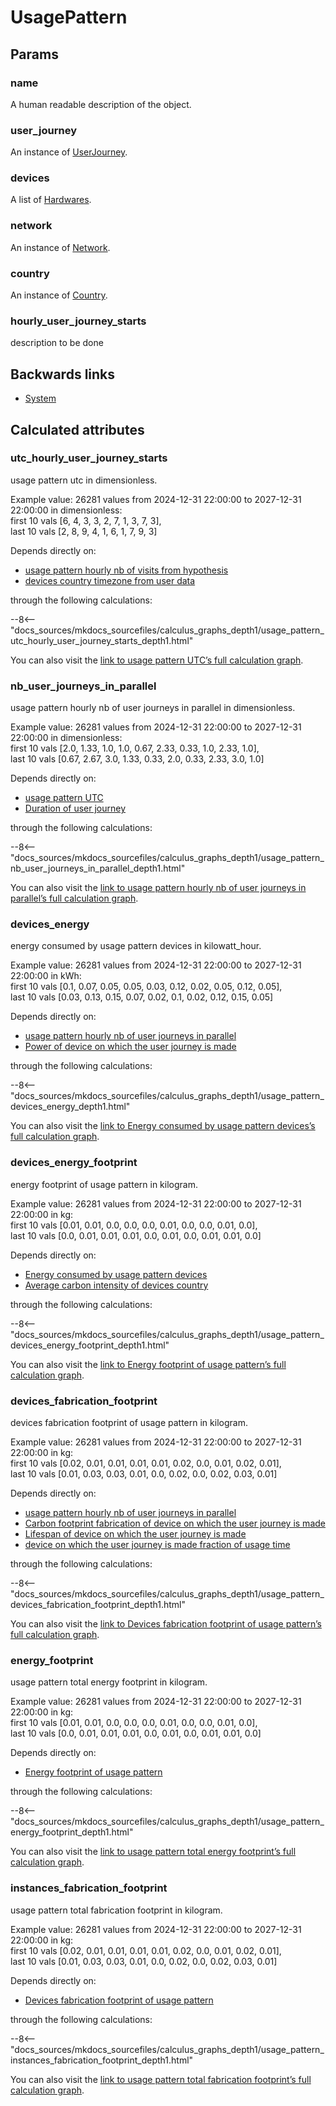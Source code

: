 # UsagePattern

## Params

### name
A human readable description of the object.

### user_journey
An instance of [UserJourney](UserJourney.md).

### devices
A list of [Hardwares](Hardware.md).

### network
An instance of [Network](Network.md).

### country
An instance of [Country](Country.md).

### hourly_user_journey_starts
description to be done


## Backwards links

- [System](System.md)


## Calculated attributes

### utc_hourly_user_journey_starts  
usage pattern utc in dimensionless.  
  
Example value: 26281 values from 2024-12-31 22:00:00 to 2027-12-31 22:00:00 in dimensionless:  
    first 10 vals [6, 4, 3, 3, 2, 7, 1, 3, 7, 3],  
    last 10 vals [2, 8, 9, 4, 1, 6, 1, 7, 9, 3]  
  
Depends directly on:  
  
- [usage pattern hourly nb of visits from hypothesis](UsagePattern.md#hourly_user_journey_starts)
- [devices country timezone from user data](Country.md#timezone)  

through the following calculations:  

--8<-- "docs_sources/mkdocs_sourcefiles/calculus_graphs_depth1/usage_pattern_utc_hourly_user_journey_starts_depth1.html"
  
You can also visit the <a href='../calculus_graphs/usage_pattern_utc_hourly_user_journey_starts.html' target='_blank'>link to usage pattern UTC’s full calculation graph</a>.

### nb_user_journeys_in_parallel  
usage pattern hourly nb of user journeys in parallel in dimensionless.  
  
Example value: 26281 values from 2024-12-31 22:00:00 to 2027-12-31 22:00:00 in dimensionless:  
    first 10 vals [2.0, 1.33, 1.0, 1.0, 0.67, 2.33, 0.33, 1.0, 2.33, 1.0],  
    last 10 vals [0.67, 2.67, 3.0, 1.33, 0.33, 2.0, 0.33, 2.33, 3.0, 1.0]  
  
Depends directly on:  
  
- [usage pattern UTC](UsagePattern.md#utc_hourly_user_journey_starts)
- [Duration of user journey](UserJourney.md#duration)  

through the following calculations:  

--8<-- "docs_sources/mkdocs_sourcefiles/calculus_graphs_depth1/usage_pattern_nb_user_journeys_in_parallel_depth1.html"
  
You can also visit the <a href='../calculus_graphs/usage_pattern_nb_user_journeys_in_parallel.html' target='_blank'>link to usage pattern hourly nb of user journeys in parallel’s full calculation graph</a>.

### devices_energy  
energy consumed by usage pattern devices in kilowatt_hour.  
  
Example value: 26281 values from 2024-12-31 22:00:00 to 2027-12-31 22:00:00 in kWh:  
    first 10 vals [0.1, 0.07, 0.05, 0.05, 0.03, 0.12, 0.02, 0.05, 0.12, 0.05],  
    last 10 vals [0.03, 0.13, 0.15, 0.07, 0.02, 0.1, 0.02, 0.12, 0.15, 0.05]  
  
Depends directly on:  
  
- [usage pattern hourly nb of user journeys in parallel](UsagePattern.md#nb_user_journeys_in_parallel)
- [Power of device on which the user journey is made](Hardware.md#power)  

through the following calculations:  

--8<-- "docs_sources/mkdocs_sourcefiles/calculus_graphs_depth1/usage_pattern_devices_energy_depth1.html"
  
You can also visit the <a href='../calculus_graphs/usage_pattern_devices_energy.html' target='_blank'>link to Energy consumed by usage pattern devices’s full calculation graph</a>.

### devices_energy_footprint  
energy footprint of usage pattern in kilogram.  
  
Example value: 26281 values from 2024-12-31 22:00:00 to 2027-12-31 22:00:00 in kg:  
    first 10 vals [0.01, 0.01, 0.0, 0.0, 0.0, 0.01, 0.0, 0.0, 0.01, 0.0],  
    last 10 vals [0.0, 0.01, 0.01, 0.01, 0.0, 0.01, 0.0, 0.01, 0.01, 0.0]  
  
Depends directly on:  
  
- [Energy consumed by usage pattern devices](UsagePattern.md#devices_energy)
- [Average carbon intensity of devices country](Country.md#average_carbon_intensity)  

through the following calculations:  

--8<-- "docs_sources/mkdocs_sourcefiles/calculus_graphs_depth1/usage_pattern_devices_energy_footprint_depth1.html"
  
You can also visit the <a href='../calculus_graphs/usage_pattern_devices_energy_footprint.html' target='_blank'>link to Energy footprint of usage pattern’s full calculation graph</a>.

### devices_fabrication_footprint  
devices fabrication footprint of usage pattern in kilogram.  
  
Example value: 26281 values from 2024-12-31 22:00:00 to 2027-12-31 22:00:00 in kg:  
    first 10 vals [0.02, 0.01, 0.01, 0.01, 0.01, 0.02, 0.0, 0.01, 0.02, 0.01],  
    last 10 vals [0.01, 0.03, 0.03, 0.01, 0.0, 0.02, 0.0, 0.02, 0.03, 0.01]  
  
Depends directly on:  
  
- [usage pattern hourly nb of user journeys in parallel](UsagePattern.md#nb_user_journeys_in_parallel)
- [Carbon footprint fabrication of device on which the user journey is made](Hardware.md#carbon_footprint_fabrication)
- [Lifespan of device on which the user journey is made](Hardware.md#lifespan)
- [device on which the user journey is made fraction of usage time](Hardware.md#fraction_of_usage_time)  

through the following calculations:  

--8<-- "docs_sources/mkdocs_sourcefiles/calculus_graphs_depth1/usage_pattern_devices_fabrication_footprint_depth1.html"
  
You can also visit the <a href='../calculus_graphs/usage_pattern_devices_fabrication_footprint.html' target='_blank'>link to Devices fabrication footprint of usage pattern’s full calculation graph</a>.

### energy_footprint  
usage pattern total energy footprint in kilogram.  
  
Example value: 26281 values from 2024-12-31 22:00:00 to 2027-12-31 22:00:00 in kg:  
    first 10 vals [0.01, 0.01, 0.0, 0.0, 0.0, 0.01, 0.0, 0.0, 0.01, 0.0],  
    last 10 vals [0.0, 0.01, 0.01, 0.01, 0.0, 0.01, 0.0, 0.01, 0.01, 0.0]  
  
Depends directly on:  
  
- [Energy footprint of usage pattern](UsagePattern.md#devices_energy_footprint)  

through the following calculations:  

--8<-- "docs_sources/mkdocs_sourcefiles/calculus_graphs_depth1/usage_pattern_energy_footprint_depth1.html"
  
You can also visit the <a href='../calculus_graphs/usage_pattern_energy_footprint.html' target='_blank'>link to usage pattern total energy footprint’s full calculation graph</a>.

### instances_fabrication_footprint  
usage pattern total fabrication footprint in kilogram.  
  
Example value: 26281 values from 2024-12-31 22:00:00 to 2027-12-31 22:00:00 in kg:  
    first 10 vals [0.02, 0.01, 0.01, 0.01, 0.01, 0.02, 0.0, 0.01, 0.02, 0.01],  
    last 10 vals [0.01, 0.03, 0.03, 0.01, 0.0, 0.02, 0.0, 0.02, 0.03, 0.01]  
  
Depends directly on:  
  
- [Devices fabrication footprint of usage pattern](UsagePattern.md#devices_fabrication_footprint)  

through the following calculations:  

--8<-- "docs_sources/mkdocs_sourcefiles/calculus_graphs_depth1/usage_pattern_instances_fabrication_footprint_depth1.html"
  
You can also visit the <a href='../calculus_graphs/usage_pattern_instances_fabrication_footprint.html' target='_blank'>link to usage pattern total fabrication footprint’s full calculation graph</a>.
